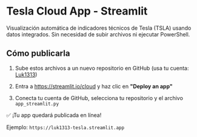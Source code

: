 
# Tesla Cloud App - Streamlit

Visualización automática de indicadores técnicos de Tesla (TSLA) usando datos integrados. Sin necesidad de subir archivos ni ejecutar PowerShell.

## Cómo publicarla

1. Sube estos archivos a un nuevo repositorio en GitHub (usa tu cuenta: [Luk1313](https://github.com/Luk1313))

2. Entra a https://streamlit.io/cloud y haz clic en **"Deploy an app"**

3. Conecta tu cuenta de GitHub, selecciona tu repositorio y el archivo `app_streamlit.py`

✅ ¡Tu app quedará publicada en línea!

Ejemplo: `https://luk1313-tesla.streamlit.app`

